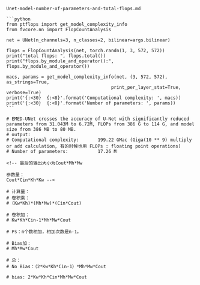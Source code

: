 
    Unet-model-number-of-parameters-and-total-flops.md
    
    ```python
    from ptflops import get_model_complexity_info
    from fvcore.nn import FlopCountAnalysis 

    net = UNet(n_channels=3, n_classes=2, bilinear=args.bilinear)

    flops = FlopCountAnalysis(net, torch.randn(1, 3, 572, 572))
    print("total flops: ", flops.total())
    print("flops.by_module_and_operator():", flops.by_module_and_operator())

    macs, params = get_model_complexity_info(net, (3, 572, 572), as_strings=True,
                                           print_per_layer_stat=True, verbose=True)
    print('{:<30}  {:<8}'.format('Computational complexity: ', macs))
    print('{:<30}  {:<8}'.format('Number of parameters: ', params)) 
    ```

    # EMED-UNet crosses the accuracy of U-Net with significantly reduced parameters from 31.043M to 6.72M, FLOPs from 386 G to 114 G, and model size from 386 MB to 80 MB. 
    # output: 
    # Computational complexity:       199.22 GMac (Giga(10 ** 9) multiply or add calculation, 有的时候也用 FLOPs : floating point operations)
    # Number of parameters:           17.26 M 

    <!-- 最后的输出大小为Cout*Mh*Mw

    参数量：
    Cout*Cin*Kh*Kw -->

    # 计算量：
    # 卷积乘：
    # (Kw*Kh)*(Mh*Mw)*(Cin*Cout)

    # 卷积加：
    # Kw*Kh*Cin-1*Mh*Mw*Cout

    # Ps：n个数相加，相加次数是n-1。

    # Bias加：
    # Mh*Mw*Cout

    # 总：
    # No Bias：（2*Kw*Kh*Cin-1）*Mh*Mw*Cout

    # bias: 2*Kw*Kh*Cin*Mh*Mw*Cout
